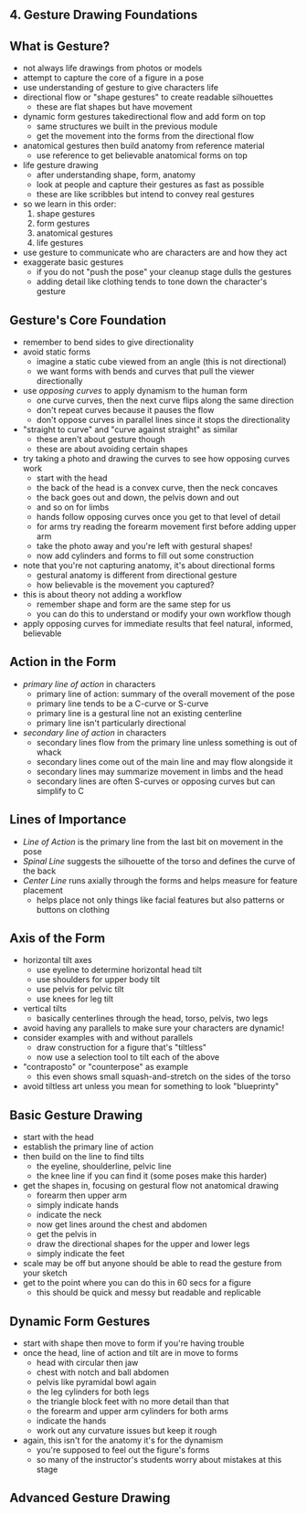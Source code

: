## 4. Gesture Drawing Foundations

## What is Gesture?
- not always life drawings from photos or models
- attempt to capture the core of a figure in a pose
- use understanding of gesture to give characters life
- directional flow or "shape gestures" to create readable silhouettes
  - these are flat shapes but have movement
- dynamic form gestures takedirectional flow and add form on top
  - same structures we built in the previous module
  - get the movement into the forms from the directional flow
- anatomical gestures then build anatomy from reference material
  - use reference to get believable anatomical forms on top
- life gesture drawing
  - after understanding shape, form, anatomy
  - look at people and capture their gestures as fast as possible
  - these are like scribbles but intend to convey real gestures
- so we learn in this order:
  1. shape gestures
  2. form gestures
  3. anatomical gestures
  4. life gestures
- use gesture to communicate who are characters are and how they act
- exaggerate basic gestures
  - if you do not "push the pose" your cleanup stage dulls the gestures
  - adding detail like clothing tends to tone down the character's gesture

## Gesture's Core Foundation
- remember to bend sides to give directionality
- avoid static forms
  - imagine a static cube viewed from an angle (this is not directional)
  - we want forms with bends and curves that pull the viewer directionally
- use _opposing curves_ to apply dynamism to the human form
  - one curve curves, then the next curve flips along the same direction
  - don't repeat curves because it pauses the flow
  - don't oppose curves in parallel lines since it stops the directionality
- "straight to curve" and "curve against straight" as similar
  - these aren't about gesture though
  - these are about avoiding certain shapes
- try taking a photo and drawing the curves to see how opposing curves work
  - start with the head
  - the back of the head is a convex curve, then the neck concaves
  - the back goes out and down, the pelvis down and out
  - and so on for limbs
  - hands follow opposing curves once you get to that level of detail
  - for arms try reading the forearm movement first before adding upper arm
  - take the photo away and you're left with gestural shapes!
  - now add cylinders and forms to fill out some construction
- note that you're not capturing anatomy, it's about directional forms
  - gestural anatomy is different from directional gesture
  - how believable is the movement you captured?
- this is about theory not adding a workflow
  - remember shape and form are the same step for us
  - you can do this to understand or modify your own workflow though
- apply opposing curves for immediate results that feel natural, informed, believable

## Action in the Form
- _primary line of action_ in characters
  - primary line of action: summary of the overall movement of the pose
  - primary line tends to be a C-curve or S-curve
  - primary line is a gestural line not an existing centerline
  - primary line isn't particularly directional
- _secondary line of action_ in characters
  - secondary lines flow from the primary line unless something is out of whack
  - secondary lines come out of the main line and may flow alongside it
  - secondary lines may summarize movement in limbs and the head
  - secondary lines are often S-curves or opposing curves but can simplify to C

## Lines of Importance
- _Line of Action_ is the primary line from the last bit on movement in the pose
- _Spinal Line_ suggests the silhouette of the torso and defines the curve of the back
- _Center Line_ runs axially through the forms and helps measure for feature placement
  - helps place not only things like facial features but also patterns or buttons on clothing

## Axis of the Form
- horizontal tilt axes
  - use eyeline to determine horizontal head tilt
  - use shoulders for upper body tilt
  - use pelvis for pelvic tilt
  - use knees for leg tilt
- vertical tilts
  - basically centerlines through the head, torso, pelvis, two legs
- avoid having any parallels to make sure your characters are dynamic!
- consider examples with and without parallels
  - draw construction for a figure that's "tiltless"
  - now use a selection tool to tilt each of the above
- "contraposto" or "counterpose" as example
  - this even shows small squash-and-stretch on the sides of the torso
- avoid tiltless art unless you mean for something to look "blueprinty"

## Basic Gesture Drawing
- start with the head
- establish the primary line of action
- then build on the line to find tilts
  - the eyeline, shoulderline, pelvic line
  - the knee line if you can find it (some poses make this harder)
- get the shapes in, focusing on gestural flow not anatomical drawing
  - forearm then upper arm
  - simply indicate hands
  - indicate the neck
  - now get lines around the chest and abdomen
  - get the pelvis in
  - draw the directional shapes for the upper and lower legs
  - simply indicate the feet
- scale may be off but anyone should be able to read the gesture from your sketch
- get to the point where you can do this in 60 secs for a figure
  - this should be quick and messy but readable and replicable

## Dynamic Form Gestures
- start with shape then move to form if you're having trouble
- once the head, line of action and tilt are in move to forms
  - head with circular then jaw
  - chest with notch and ball abdomen
  - pelvis like pyramidal bowl again
  - the leg cylinders for both legs
  - the triangle block feet with no more detail than that
  - the forearm and upper arm cylinders for both arms
  - indicate the hands
  - work out any curvature issues but keep it rough
- again, this isn't for the anatomy it's for the dynamism
  - you're supposed to feel out the figure's forms
  - so many of the instructor's students worry about mistakes at this stage

## Advanced Gesture Drawing
